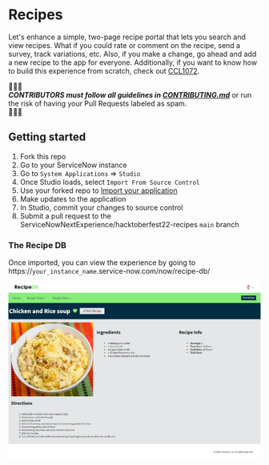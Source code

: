 # Recipes

Let's enhance a simple, two-page recipe portal that lets you search and view recipes. What if you could rate or comment on the recipe, send a survey, track variations, etc. Also, if you make a change, go ahead and add a new recipe to the app for everyone. Additionally, if you want to know how to build this experience from scratch, check out [CCL1072](https://nowlearning.servicenow.com/lxp?id=learning_course_prev&course_id=000ebf3edb7e0990421266f748961990).

🔔🔔🔔<br>
***CONTRIBUTORS must follow all guidelines in [CONTRIBUTING.md](CONTRIBUTING.md)*** or run the risk of having your Pull Requests labeled as spam.<br>
🔔🔔🔔

## Getting started

1. Fork this repo
2. Go to your ServiceNow instance
3. Go to `System Applications` => `Studio`
4. Once Studio loads, select `Import From Source Control`
5. Use your forked repo to [Import your application](https://developer.servicenow.com/dev.do#!/learn/learning-plans/quebec/new_to_servicenow/app_store_learnv2_devenvironment_quebec_importing_an_application_from_source_control)
6. Make updates to the application
7. In Studio, commit your changes to source control
8. Submit a pull request to the ServiceNowNextExperience/hacktoberfest22-recipes
 `main` branch

### The Recipe DB

Once imported, you can view the experience by going to https://`your_instance_name`.service-now.com/now/recipe-db/

![Recipe DB Example](recipedb.png)
